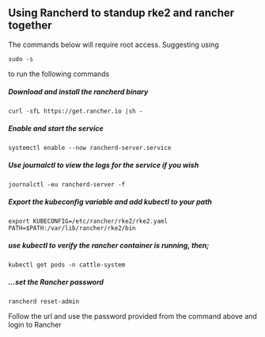 ## Using Rancherd to standup rke2 and rancher together

The commands below will require root access. Suggesting using
```
sudo -s
```
to run the following commands

##### Download and install the rancherd binary
```
curl -sfL https://get.rancher.io |sh -
```

##### Enable and start the service
```
systemctl enable --now rancherd-server.service
```

##### Use journalctl to view the logs for the service if you wish
```
journalctl -eu rancherd-server -f
```
##### Export the kubeconfig variable and add kubectl to your path
```
export KUBECONFIG=/etc/rancher/rke2/rke2.yaml  PATH=$PATH:/var/lib/rancher/rke2/bin
```
##### use kubectl to verify the rancher container is running, then;
```
kubectl get pods -n cattle-system
```
##### ...set the Rancher password
```
rancherd reset-admin
```
Follow the url and use the password provided from the command above and login to Rancher
